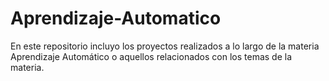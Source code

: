 # Aprendizaje-Automatico

En este repositorio incluyo los proyectos realizados a lo largo de la materia Aprendizaje Automático o aquellos relacionados con los temas de la materia. 
